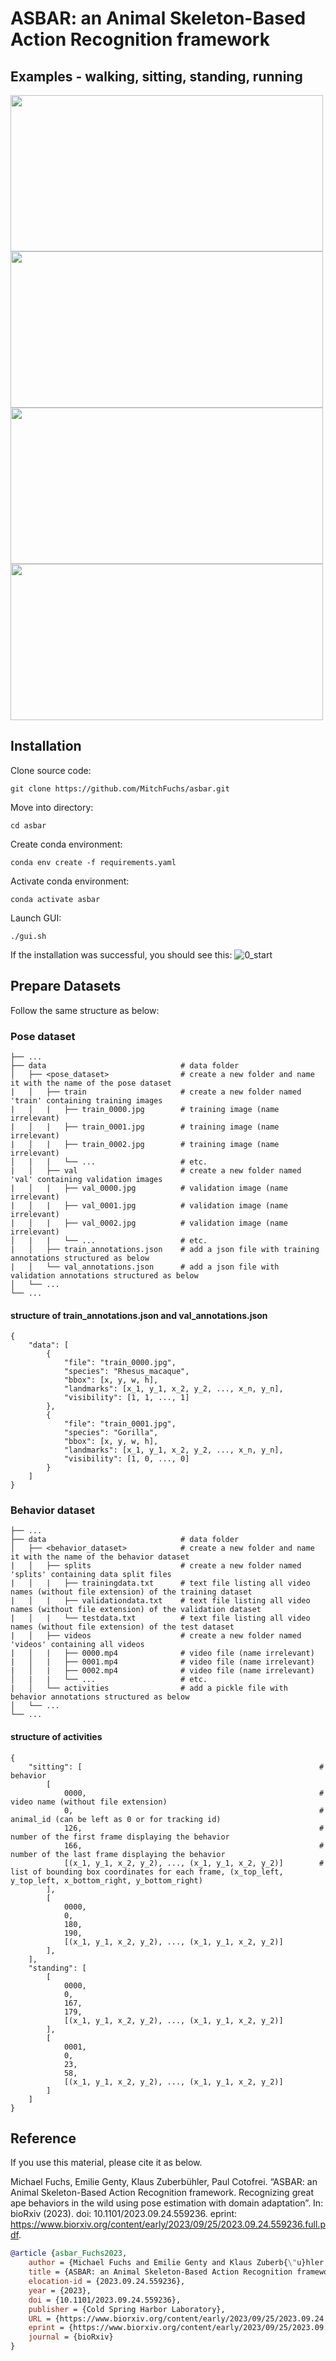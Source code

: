 # ASBAR: an Animal Skeleton-Based Action Recognition framework

## Examples - walking, sitting, standing, running
<img src="https://github.com/MitchFuchs/asbar/assets/73831423/a95128ca-41c5-40c2-99bb-0eaaf04b0b5f.type" width="500" height="250">
<img src="https://github.com/MitchFuchs/asbar/assets/73831423/10316b38-0796-4c55-ab57-e0ff6bcfebb3.type" width="500" height="250">
<img src="https://github.com/MitchFuchs/asbar/assets/73831423/d5c46f70-4802-4dfb-b6d0-4f1898d3c990.type" width="500" height="250">
<img src="https://github.com/MitchFuchs/asbar/assets/73831423/b3472629-36f4-46d1-8202-e2f4f3690575.type" width="500" height="250">


## Installation

Clone source code:

```
git clone https://github.com/MitchFuchs/asbar.git
```

Move into directory:

```
cd asbar
```

Create conda environment:
```
conda env create -f requirements.yaml
```

Activate conda environment:
```
conda activate asbar
```

Launch GUI:
```
./gui.sh
```
If the installation was successful, you should see this: 
![0_start](https://github.com/MitchFuchs/asbar/assets/73831423/e790819c-12fb-467b-8289-7cad180df279)


## Prepare Datasets
Follow the same structure as below:
### Pose dataset
    ├── ...
    ├── data                              # data folder
    │   ├── <pose_dataset>                # create a new folder and name it with the name of the pose dataset 
    |   │   ├── train                     # create a new folder named 'train' containing training images
    |   │   |   ├── train_0000.jpg        # training image (name irrelevant) 
    |   │   |   ├── train_0001.jpg        # training image (name irrelevant) 
    |   │   |   ├── train_0002.jpg        # training image (name irrelevant)
    │   |   |   └── ...                   # etc.
    |   │   ├── val                       # create a new folder named 'val' containing validation images
    |   │   |   ├── val_0000.jpg          # validation image (name irrelevant) 
    |   │   |   ├── val_0001.jpg          # validation image (name irrelevant) 
    |   │   |   ├── val_0002.jpg          # validation image (name irrelevant)
    │   |   |   └── ...                   # etc.
    |   │   ├── train_annotations.json    # add a json file with training annotations structured as below
    |   │   └── val_annotations.json      # add a json file with validation annotations structured as below
    │   └── ...                   
    └── ...

#### structure of train_annotations.json and val_annotations.json

```
{
    "data": [
        {
            "file": "train_0000.jpg",
            "species": "Rhesus_macaque",
            "bbox": [x, y, w, h],
            "landmarks": [x_1, y_1, x_2, y_2, ..., x_n, y_n],
            "visibility": [1, 1, ..., 1]
        },
        {
            "file": "train_0001.jpg",
            "species": "Gorilla",
            "bbox": [x, y, w, h],
            "landmarks": [x_1, y_1, x_2, y_2, ..., x_n, y_n],
            "visibility": [1, 0, ..., 0]
        }
    ]
}

```

### Behavior dataset
    ├── ...
    ├── data                              # data folder
    │   ├── <behavior_dataset>            # create a new folder and name it with the name of the behavior dataset 
    |   │   ├── splits                    # create a new folder named 'splits' containing data split files
    |   │   |   ├── trainingdata.txt      # text file listing all video names (without file extension) of the training dataset 
    |   │   |   ├── validationdata.txt    # text file listing all video names (without file extension) of the validation dataset 
    |   │   |   └── testdata.txt          # text file listing all video names (without file extension) of the test dataset 
    |   │   ├── videos                    # create a new folder named 'videos' containing all videos
    |   │   |   ├── 0000.mp4              # video file (name irrelevant) 
    |   │   |   ├── 0001.mp4              # video file (name irrelevant) 
    |   │   |   ├── 0002.mp4              # video file (name irrelevant)
    │   |   |   └── ...                   # etc.
    |   │   └── activities                # add a pickle file with behavior annotations structured as below
    │   └── ...                   
    └── ...

#### structure of activities

```
{
    "sitting": [                                                     # behavior
        [
            0000,                                                    # video name (without file extension) 
            0,                                                       # animal_id (can be left as 0 or for tracking id)
            126,                                                     # number of the first frame displaying the behavior
            166,                                                     # number of the last frame displaying the behavior 
            [(x_1, y_1, x_2, y_2), ..., (x_1, y_1, x_2, y_2)]        # list of bounding box coordinates for each frame, (x_top_left, y_top_left, x_bottom_right, y_bottom_right) 
        ],
        [
            0000,
            0,
            180,
            190,
            [(x_1, y_1, x_2, y_2), ..., (x_1, y_1, x_2, y_2)]
        ],
    ],
    "standing": [                  
        [
            0000,
            0,
            167,
            179,
            [(x_1, y_1, x_2, y_2), ..., (x_1, y_1, x_2, y_2)]
        ],
        [
            0001,
            0,
            23,
            58,
            [(x_1, y_1, x_2, y_2), ..., (x_1, y_1, x_2, y_2)]
        ]
    ]
}

```


## Reference

If you use this material, please cite it as below.

Michael Fuchs, Emilie Genty, Klaus Zuberbühler, Paul Cotofrei. “ASBAR: an Animal Skeleton-Based Action Recognition framework. Recognizing great ape behaviors in the wild using pose estimation with domain adaptation”. In: bioRxiv (2023). doi: 10.1101/2023.09.24.559236. eprint: https://www.biorxiv.org/content/early/2023/09/25/2023.09.24.559236.full.pdf. 

```BibTeX
@article {asbar_Fuchs2023,
	author = {Michael Fuchs and Emilie Genty and Klaus Zuberb{\"u}hler and Paul Cotofrei},
	title = {ASBAR: an Animal Skeleton-Based Action Recognition framework. Recognizing great ape behaviors in the wild using pose estimation with domain adaptation},
	elocation-id = {2023.09.24.559236},
	year = {2023},
	doi = {10.1101/2023.09.24.559236},
	publisher = {Cold Spring Harbor Laboratory},
	URL = {https://www.biorxiv.org/content/early/2023/09/25/2023.09.24.559236},
	eprint = {https://www.biorxiv.org/content/early/2023/09/25/2023.09.24.559236.full.pdf},
	journal = {bioRxiv}
}
```
